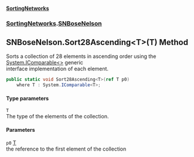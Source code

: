 #### [SortingNetworks](index.md 'index')
### [SortingNetworks](SortingNetworks.md 'SortingNetworks').[SNBoseNelson](SortingNetworks_SNBoseNelson.md 'SortingNetworks.SNBoseNelson')
## SNBoseNelson.Sort28Ascending&lt;T&gt;(T) Method
Sorts a collection of 28 elements in ascending order using the [System.IComparable&lt;&gt;](https://docs.microsoft.com/en-us/dotnet/api/System.IComparable-1 'System.IComparable`1') generic  
interface implementation of each element.  
```csharp
public static void Sort28Ascending<T>(ref T p0)
    where T : System.IComparable<T>;
```
#### Type parameters
<a name='SortingNetworks_SNBoseNelson_Sort28Ascending_T_(T)_T'></a>
`T`  
The type of the elements of the collection.
  
#### Parameters
<a name='SortingNetworks_SNBoseNelson_Sort28Ascending_T_(T)_p0'></a>
`p0` [T](SortingNetworks_SNBoseNelson_Sort28Ascending_T_(T).md#SortingNetworks_SNBoseNelson_Sort28Ascending_T_(T)_T 'SortingNetworks.SNBoseNelson.Sort28Ascending&lt;T&gt;(T).T')  
the reference to the first element of the collection
  
